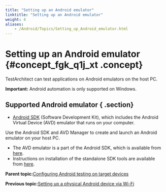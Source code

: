 ```yaml
--- 
title: "Setting up an Android emulator"
linktitle: "Setting up an Android emulator"
weight: 4
aliases: 
    - /Android/Topics/Setting_up_Android_emulator.html
---
```

# Setting up an Android emulator {#concept_fgk_q1j_xt .concept}

TestArchitect can test applications on Android emulators on the host PC.

**Important:** Android automation is only supported on Windows.

## Supported Android emulator { .section}

-   [Android SDK](https://developer.android.com/studio/index.html) \(Software Development Kit\), which includes the Android Virtual Device \(AVD\) emulator that runs on your computer.

Use the Android SDK and AVD Manager to create and launch an Android emulator on your host PC.

-   The AVD emulator is a part of the Android SDK, which is available from [here](https://developer.android.com/studio/index.html).
-   Instructions on installation of the standalone SDK tools are available from [here](https://developer.android.com/studio/install.html?pkg=tools).

**Parent topic:**[Configuring Android testing on target devices](../../Android/Topics/Setting_up_installation_target_devices.html)

**Previous topic:**[Setting up a physical Android device via Wi-Fi](../../Android/Topics/Setting_up_physical_device_wifi.html)

